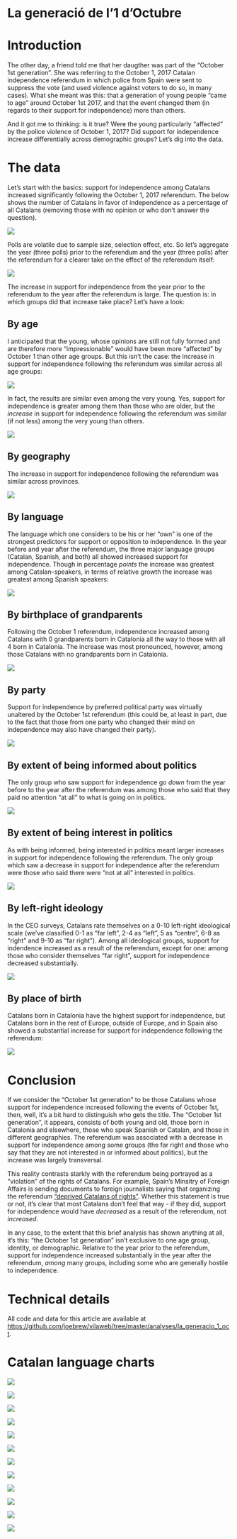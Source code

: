 La generació de l’1 d’Octubre
================

# Introduction

The other day, a friend told me that her daugther was part of the
“October 1st generation”. She was referring to the October 1, 2017
Catalan independence referendum in which police from Spain were sent to
suppress the vote (and used violence against voters to do so, in many
cases). What she meant was this: that a generation of young people “came
to age” around October 1st 2017, and that the event changed them (in
regards to their support for independence) more than others.

And it got me to thinking: is it true? Were the young particularly
“affected” by the police violence of October 1, 2017? Did support for
independence increase differentially across demographic groups? Let’s
dig into the data.

# The data

Let’s start with the basics: support for independence among Catalans
increased significantly following the October 1, 2017 referendum. The
below shows the number of Catalans in favor of independence as a
percentage of all Catalans (removing those with no opinion or who don’t
answer the question).

![](figures/unnamed-chunk-2-1.png)<!-- -->

Polls are volatile due to sample size, selection effect, etc. So let’s
aggregate the year (three polls) prior to the referendum and the year
(three polls) after the referendum for a clearer take on the effect of
the referendum itself:

![](figures/unnamed-chunk-3-1.png)<!-- -->

The increase in support for independence from the year prior to the
referendum to the year after the referendum is large. The question is:
in which groups did that increase take place? Let’s have a look:

## By age

I anticipated that the young, whose opinions are still not fully formed
and are therefore more “impressionable” would have been more “affected”
by October 1 than other age groups. But this isn’t the case: the
increase in support for independence following the referendum was
similar across all age groups:

![](figures/unnamed-chunk-4-1.png)<!-- -->

In fact, the results are similar even among the very young. Yes, support
for independence is greater among them than those who are older, but the
*increase* in support for independence following the referendum was
similar (if not less) among the very young than others.

![](figures/unnamed-chunk-5-1.png)<!-- -->

## By geography

The increase in support for independence following the referendum was
similar across provinces.

![](figures/unnamed-chunk-6-1.png)<!-- -->

## By language

The language which one considers to be his or her “own” is one of the
strongest predictors for support or opposition to independence. In the
year before and year after the referendum, the three major language
groups (Catalan, Spanish, and both) all showed increased support for
independence. Though in percentage *points* the increase was greatest
among Catalan-speakers, in terms of relative growth the increase was
greatest among Spanish speakers:

![](figures/unnamed-chunk-7-1.png)<!-- -->

## By birthplace of grandparents

Following the October 1 referendum, independence increased among
Catalans with 0 grandparents born in Catalonia all the way to those with
all 4 born in Catalonia. The increase was most pronounced, however,
among those Catalans with no grandparents born in Catalonia.

![](figures/unnamed-chunk-8-1.png)<!-- -->

## By party

Support for independence by preferred political party was virtually
unaltered by the October 1st referendum (this could be, at least in
part, due to the fact that those from one party who changed their mind
on independence may also have changed their party).

![](figures/unnamed-chunk-9-1.png)<!-- -->

## By extent of being informed about politics

The only group who saw support for independence go *down* from the year
before to the year after the referendum was among those who said that
they paid no attention “at all” to what is going on in politics.

![](figures/unnamed-chunk-10-1.png)<!-- -->

## By extent of being interest in politics

As with being informed, being interested in politics meant larger
increases in support for independence following the referendum. The only
group which saw a decrease in support for independence after the
referendum were those who said there were “not at all” interested in
politics.

![](figures/unnamed-chunk-11-1.png)<!-- -->

## By left-right ideology

In the CEO surveys, Catalans rate themselves on a 0-10 left-right
ideological scale (we’ve classified 0-1 as “far left”, 2-4 as “left”, 5
as “centre”, 6-8 as “right” and 9-10 as “far right”). Among all
ideological groups, support for indendence increased as a result of the
referendum, except for one: among those who consider themselves “far
right”, support for independence decreased substantially.

![](figures/unnamed-chunk-12-1.png)<!-- -->

## By place of birth

Catalans born in Catalonia have the highest support for independence,
but Catalans born in the rest of Europe, outside of Europe, and in Spain
also showed a substantial increase for support for independence
following the referendum:

![](figures/unnamed-chunk-13-1.png)<!-- -->

# Conclusion

If we consider the “October 1st generation” to be those Catalans whose
support for independence increased following the events of October 1st,
then, well, it’s a bit hard to distinguish who gets the title. The
“October 1st generation”, it appears, consists of both young and old,
those born in Catalonia and elsewhere, those who speak Spanish or
Catalan, and those in different geographies. The referendum was
associated with a decrease in support for independence among some groups
(the far right and those who say that they are not interested in or
informed about politics), but the increase was largely transversal.

This reality contrasts starkly with the referendum being portrayed as a
“violation” of the rights of Catalans. For example, Spain’s Minsitry
of Foreign Affairs is sending documents to foreign journalists saying
that organizing the referendum [“deprived Catalans of
rights”](https://twitter.com/joethebrew/status/1162322097668009985).
Whether this statement is true or not, it’s clear that most Catalans
don’t feel that way - if they did, support for independence would have
*decreased* as a result of the referendum, not *increased*.

In any case, to the extent that this brief analysis has shown anything
at all, it’s this: “the October 1st generation” isn’t exclusive to one
age group, identity, or demographic. Relative to the year prior to the
referendum, support for independence increased substantially in the year
after the referendum, *among* many groups, including some who are
generally hostile to independence.

# Technical details

All code and data for this article are available at
<https://github.com/joebrew/vilaweb/tree/master/analyses/la_generacio_1_oct>.

# Catalan language charts

![](figures/unnamed-chunk-14-1.png)<!-- -->

![](figures/unnamed-chunk-15-1.png)<!-- -->

![](figures/unnamed-chunk-16-1.png)<!-- -->

![](figures/unnamed-chunk-17-1.png)<!-- -->

![](figures/unnamed-chunk-18-1.png)<!-- -->

![](figures/unnamed-chunk-19-1.png)<!-- -->

![](figures/unnamed-chunk-20-1.png)<!-- -->

![](figures/unnamed-chunk-21-1.png)<!-- -->

![](figures/unnamed-chunk-22-1.png)<!-- -->

![](figures/unnamed-chunk-23-1.png)<!-- -->

![](figures/unnamed-chunk-24-1.png)<!-- -->

![](figures/unnamed-chunk-25-1.png)<!-- -->
